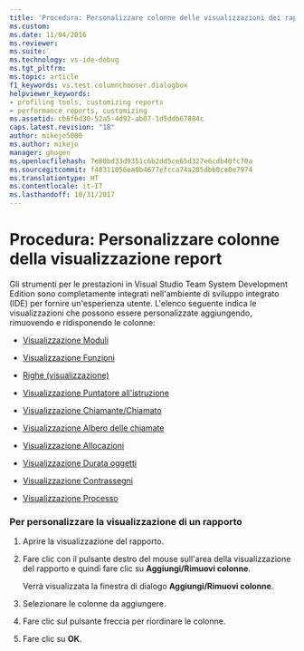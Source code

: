 ```yaml
---
title: 'Procedura: Personalizzare colonne delle visualizzazioni dei rapporti | Microsoft Docs'
ms.custom: 
ms.date: 11/04/2016
ms.reviewer: 
ms.suite: 
ms.technology: vs-ide-debug
ms.tgt_pltfrm: 
ms.topic: article
f1_keywords: vs.test.columnchooser.dialogbox
helpviewer_keywords:
- profiling tools, customizing reports
- performance reports, customizing
ms.assetid: cb6f6d30-52a5-4d92-ab07-1d5ddb67884c
caps.latest.revision: "18"
author: mikejo5000
ms.author: mikejo
manager: ghogen
ms.openlocfilehash: 7e80bd33d9351c6b2dd5ce65d327e6cdb40fc70a
ms.sourcegitcommit: f40311056ea0b4677efcca74a285dbb0ce0e7974
ms.translationtype: HT
ms.contentlocale: it-IT
ms.lasthandoff: 10/31/2017
---
```

# <a name="how-to-customize-report-view-columns"></a>Procedura: Personalizzare colonne della visualizzazione report
Gli strumenti per le prestazioni in Visual Studio Team System Development Edition sono completamente integrati nell'ambiente di sviluppo integrato (IDE) per fornire un'esperienza utente. L'elenco seguente indica le visualizzazioni che possono essere personalizzate aggiungendo, rimuovendo e ridisponendo le colonne:  
  
-   [Visualizzazione Moduli](../profiling/modules-view.md)  
  
-   [Visualizzazione Funzioni](../profiling/functions-view.md)  
  
-   [Righe (visualizzazione)](../profiling/lines-view.md)  
  
-   [Visualizzazione Puntatore all'istruzione](../profiling/instruction-pointers-ips-view.md)  
  
-   [Visualizzazione Chiamante/Chiamato](../profiling/caller-callee-view.md)  
  
-   [Visualizzazione Albero delle chiamate](../profiling/call-tree-view.md)  
  
-   [Visualizzazione Allocazioni](../profiling/dotnet-memory-allocations-view.md)  
  
-   [Visualizzazione Durata oggetti](../profiling/object-lifetime-view.md)  
  
-   [Visualizzazione Contrassegni](../profiling/marks-view.md)  
  
-   [Visualizzazione Processo](../profiling/process-view.md)  
  
### <a name="to-customize-a-report-view"></a>Per personalizzare la visualizzazione di un rapporto  
  
1.  Aprire la visualizzazione del rapporto.  
  
2.  Fare clic con il pulsante destro del mouse sull'area della visualizzazione del rapporto e quindi fare clic su **Aggiungi/Rimuovi colonne**.  
  
     Verrà visualizzata la finestra di dialogo **Aggiungi/Rimuovi colonne**.  
  
3.  Selezionare le colonne da aggiungere.  
  
4.  Fare clic sul pulsante freccia per riordinare le colonne.  
  
5.  Fare clic su **OK**.